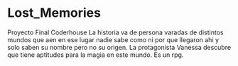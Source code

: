 # Lost_Memories
 Proyecto Final Coderhouse
La historia va de persona varadas de distintos mundos que aen en ese lugar nadie sabe como ni por que llegaron ahi y solo saben su nombre pero no su origen.
La protagonista Vanessa descubre que tiene aptitudes para la magia en este mundo.
Es un rpg.